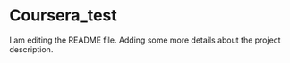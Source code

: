 # Coursera_test

I am editing the README file. Adding some more details about the project description.
